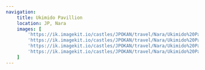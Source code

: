 ```yaml
---
navigation:
    title: Ukimido Pavillion
    location: JP, Nara
    images: [
        'https://ik.imagekit.io/castles/JPOKAN/travel/Nara/Ukimido%20Pavilion/2Z7A0920.jpg?updatedAt=1736779956387',
        'https://ik.imagekit.io/castles/JPOKAN/travel/Nara/Ukimido%20Pavilion/2Z7A0824.jpg?updatedAt=1736779956357',
        'https://ik.imagekit.io/castles/JPOKAN/travel/Nara/Ukimido%20Pavilion/2Z7A0834_01.jpg?updatedAt=1736779956355',
        'https://ik.imagekit.io/castles/JPOKAN/travel/Nara/Ukimido%20Pavilion/2Z7A0866_01.jpg?updatedAt=1736779956280'
    ]
---
```

#
